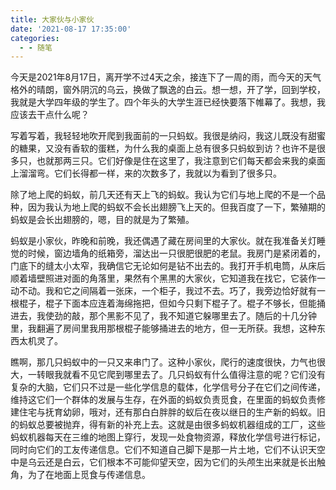```yaml
---
title: 大家伙与小家伙
date: '2021-08-17 17:35:00'
categories:
  - - 随笔
---
```

今天是2021年8月17日，离开学不过4天之余，接连下了一周的雨，而今天的天气格外的晴朗，窗外阴沉的乌云，换做了飘逸的白云。想一想，开了学，回到学校，我就是大学四年级的学生了。四个年头的大学生涯已经快要落下帷幕了。我想，我应该去干点什么呢？

写着写着，我轻轻地吹开爬到我面前的一只蚂蚁。我很是纳闷，我这儿既没有甜蜜的糖果，又没有香软的蛋糕，为什么我的桌面上总有很多只蚂蚁到访？也许不是很多只，也就那两三只。它们好像是住在这里了，我注意到它们每天都会来我的桌面上溜溜弯。它们长得都一样，来的次数多了，我就以为看到了很多只。

除了地上爬的蚂蚁，前几天还有天上飞的蚂蚁。我认为它们与地上爬的不是一个品种，因为我认为地上爬的蚂蚁不会长出翅膀飞上天的。但我百度了一下，繁殖期的蚂蚁是会长出翅膀的，嗯，目的就是为了繁殖。

蚂蚁是小家伙，昨晚和前晚，我还偶遇了藏在房间里的大家伙。就在我准备关灯睡觉的时候，窗边墙角的纸箱旁，溜达出一只很肥很肥的老鼠。我房门是紧闭着的，门底下的缝太小太窄，我确信它无论如何是钻不出去的。我打开手机电筒，从床后顺着墙壁照进对面的角落里，果然有个黑黒的大家伙，它知道我在找它，它装作一动不动。我和它之间隔着一张床，一个柜子，我过不去。巧了，我旁边恰好就有一根棍子，棍子下面本应连着海绵拖把，但如今只剩下棍子了。棍子不够长，但能捅进去，我使劲的敲，那个黑影不见了，我不知道它躲哪里去了。随后的十几分钟里，我翻遍了房间里我用那根棍子能够捅进去的地方，但一无所获。我想，这种东西太机灵了。

瞧啊，那几只蚂蚁中的一只又来串门了。这种小家伙，爬行的速度很快，力气也很大，一转眼我就看不见它爬到哪里去了。几只蚂蚁有什么值得注意的呢？它们没有复杂的大脑，它们只不过是一些化学信息的载体，化学信号分子在它们之间传递，维持这它们一个群体的发展与生存，在外面的蚂蚁负责觅食，在里面的蚂蚁负责修建住宅与抚育幼卵，哦对，还有那白白胖胖的蚁后在夜以继日的生产新的蚂蚁。旧的蚂蚁总要被抛弃，得有新的补充上去。这就是由很多蚂蚁机器组成的工厂，这些蚂蚁机器每天在三维的地图上穿行，发现一处食物资源，释放化学信号进行标记，同时向它们的工友传递信息。它们不知道自己脚下是那一片土地，它们不认识天空中是乌云还是白云，它们根本不可能仰望天空，因为它们的头颅生出来就是长出触角，为了在地面上觅食与传递信息。

